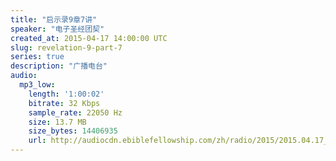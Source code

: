 ```yaml
---
title: "启示录9章7讲"
speaker: "电子圣经团契"
created_at: 2015-04-17 14:00:00 UTC
slug: revelation-9-part-7
series: true
description: "广播电台"
audio:
  mp3_low:
    length: '1:00:02'
    bitrate: 32 Kbps
    sample_rate: 22050 Hz
    size: 13.7 MB
    size_bytes: 14406935
    url: http://audiocdn.ebiblefellowship.com/zh/radio/2015/2015.04.17_EBF_-_Revelation_9_Part_7.mp3
---
```


